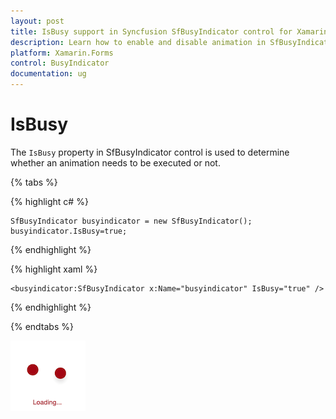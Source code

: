 ```yaml
---
layout: post
title: IsBusy support in Syncfusion SfBusyIndicator control for Xamarin.Forms
description: Learn how to enable and disable animation in SfBusyIndicator
platform: Xamarin.Forms
control: BusyIndicator
documentation: ug
---
```

# IsBusy

The `IsBusy` property in SfBusyIndicator control is used to determine whether an animation needs to be executed or not.

{% tabs %}

{% highlight c# %}

	SfBusyIndicator busyindicator = new SfBusyIndicator();
	busyindicator.IsBusy=true;

{% endhighlight %}

{% highlight xaml %}

	<busyindicator:SfBusyIndicator x:Name="busyindicator" IsBusy="true" />
	
{% endhighlight %}

{% endtabs %}

![](images/IsBusy.png) 


